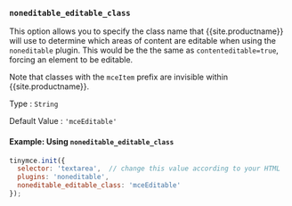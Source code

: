 ### `noneditable_editable_class`

This option allows you to specify the class name that {{site.productname}} will use to determine which areas of content are editable when using the `noneditable` plugin. This would be the the same as `contenteditable=true`, forcing an element to be editable.

Note that classes with the `mceItem` prefix are invisible within {{site.productname}}.

Type
: `String`

Default Value
: `'mceEditable'`

#### Example: Using `noneditable_editable_class`

```js
tinymce.init({
  selector: 'textarea',  // change this value according to your HTML
  plugins: 'noneditable',
  noneditable_editable_class: 'mceEditable'
});
```


